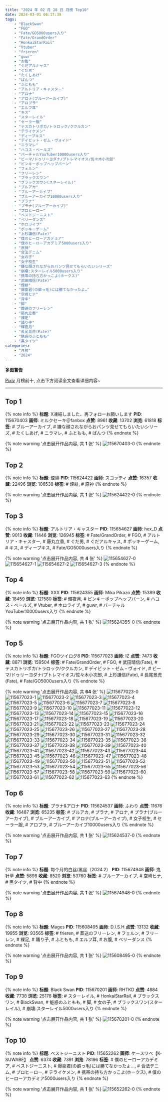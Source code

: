```yaml
---
title: "2024 年 02 月 28 日 月榜 Top10"
date: 2024-03-01 06:17:39
tags:
    - "BlackSwan"
    - "FGO"
    - "Fate/GO5000users入り"
    - "Fate/GrandOrder"
    - "HonkaiStarRail"
    - "Vtuber"
    - "frieren"
    - "guwr"
    - "お腹"
    - "ぐだアルキャス"
    - "ぐだ男"
    - "たくしあげ"
    - "ぱんつ"
    - "ふともも"
    - "アルトリア・キャスター"
    - "アロナ"
    - "アロナ(ブルーアーカイブ)"
    - "アロプラ"
    - "エルフ耳"
    - "キス"
    - "スターレイル"
    - "セーラー服"
    - "テスカトリポカ/トラロック/ククルカン"
    - "テライケメン"
    - "ディープキス"
    - "デイビット・ゼム・ヴォイド"
    - "ニラマレ"
    - "ハコス・ベールズ"
    - "バーチャルYouTuber10000users入り"
    - "ビーマ/ドゥリーヨダナ/プトレマイオス/佐々木小次郎"
    - "ピンキーポップヘップバーン"
    - "フェルン"
    - "フリーレン"
    - "ブラックスワン"
    - "ブラックスワン(スターレイル)"
    - "ブルアカ"
    - "ブルーアーカイブ"
    - "ブルーアーカイブ10000users入り"
    - "プラナ"
    - "プラナ(ブルーアーカイブ)"
    - "プロヒーロー"
    - "ベストジーニスト"
    - "ベリーダンス"
    - "ホロライブ"
    - "ポッキーゲーム"
    - "上杉謙信(Fate)"
    - "僕のヒーローアカデミア"
    - "僕のヒーローアカデミア5000users入り"
    - "原神"
    - "合法デニム"
    - "女の子"
    - "女子校生"
    - "嫌な顔されながらおパンツ見せてもらいたいシリーズ"
    - "崩壊:スターレイル5000users入り"
    - "携帯の持ち方かっこよ(ホークス)"
    - "武田晴信(Fate)"
    - "煙緋"
    - "爆豪君(の癖っ毛)には勝てなかったよ…"
    - "空崎ヒナ"
    - "背中"
    - "脚"
    - "葬送のフリーレン"
    - "藤丸立香"
    - "裸足"
    - "踊り子"
    - "輝夜月"
    - "長尾景虎(Fate)"
    - "魅惑のふともも"
    - "黒タイツ"
categories:
    - "月榜"
    - "2024"
---
```


<i class="fa fa-triangle-exclamation"></i>**多图警告**<i class="fa fa-triangle-exclamation"></i>

[Pixiv](https://www.pixiv.net/) 月榜前十, 点击下方阅读全文查看详细内容~

<!-- more -->

---

## Top 1

{% note info %}
**标题**: X凍結しました、再フォローお願いします
**PID**: 115670403 **画师**: ミルクセーキ＠fanbox
**点赞**: 8961 **收藏**: 13702 **浏览**: 61818
**标签**: # ブルーアーカイブ, # 嫌な顔されながらおパンツ見せてもらいたいシリーズ, # たくしあげ, # ニラマレ, # ふともも, # ぱんつ
{% endnote %}

{% note warning '点击展开作品内容, 共 **1** 张' %}
![115670403-0](https://i.pixiv.re/img-original/img/2024/02/01/19/04/58/115670403_p0.jpg)
{% endnote %}

## Top 2

{% note info %}
**标题**: 煙緋
**PID**: 115624422 **画师**: スコッティ
**点赞**: 16357 **收藏**: 22496 **浏览**: 106538
**标签**: # 煙緋, # 原神
{% endnote %}

{% note warning '点击展开作品内容, 共 **1** 张' %}
![115624422-0](https://i.pixiv.re/img-original/img/2024/01/31/00/00/23/115624422_p0.jpg)
{% endnote %}

## Top 3

{% note info %}
**标题**: アルトリア・キャスター
**PID**: 115654627 **画师**: hex_D
**点赞**: 9013 **收藏**: 11446 **浏览**: 126945
**标签**: # Fate/GrandOrder, # FGO, # アルトリア・キャスター, # 藤丸立香, # ぐだ男, # ぐだアルキャス, # ポッキーゲーム, # キス, # ディープキス, # Fate/GO5000users入り
{% endnote %}

{% note warning '点击展开作品内容, 共 **4** 张' %}
![115654627-0](https://i.pixiv.re/img-original/img/2024/02/01/01/07/06/115654627_p0.jpg)
![115654627-1](https://i.pixiv.re/img-original/img/2024/02/01/01/07/06/115654627_p1.jpg)
![115654627-2](https://i.pixiv.re/img-original/img/2024/02/01/01/07/06/115654627_p2.jpg)
![115654627-3](https://i.pixiv.re/img-original/img/2024/02/01/01/07/06/115654627_p3.jpg)
{% endnote %}

## Top 4

{% note info %}
**标题**: XXX
**PID**: 115624355 **画师**: Mika Pikazo
**点赞**: 15389 **收藏**: 18459 **浏览**: 121580
**标签**: # 輝夜月, # ピンキーポップヘップバーン, # ハコス・ベールズ, # Vtuber, # ホロライブ, # guwr, # バーチャルYouTuber10000users入り
{% endnote %}

{% note warning '点击展开作品内容, 共 **1** 张' %}
![115624355-0](https://i.pixiv.re/img-original/img/2024/01/31/00/00/06/115624355_p0.png)
{% endnote %}

## Top 5

{% note info %}
**标题**: FGOツイログ8
**PID**: 115677023 **画师**: IZ
**点赞**: 7473 **收藏**: 8871 **浏览**: 159504
**标签**: # Fate/GrandOrder, # FGO, # 武田晴信(Fate), # テスカトリポカ/トラロック/ククルカン, # デイビット・ゼム・ヴォイド, # ビーマ/ドゥリーヨダナ/プトレマイオス/佐々木小次郎, # 上杉謙信(Fate), # 長尾景虎(Fate), # Fate/GO5000users入り
{% endnote %}

{% note warning '点击展开作品内容, 共 **64** 张' %}
![115677023-0](https://i.pixiv.re/img-original/img/2024/02/01/22/49/36/115677023_p0.jpg)
![115677023-1](https://i.pixiv.re/img-original/img/2024/02/01/22/49/36/115677023_p1.jpg)
![115677023-2](https://i.pixiv.re/img-original/img/2024/02/01/22/49/36/115677023_p2.jpg)
![115677023-3](https://i.pixiv.re/img-original/img/2024/02/01/22/49/36/115677023_p3.jpg)
![115677023-4](https://i.pixiv.re/img-original/img/2024/02/01/22/49/36/115677023_p4.jpg)
![115677023-5](https://i.pixiv.re/img-original/img/2024/02/01/22/49/36/115677023_p5.jpg)
![115677023-6](https://i.pixiv.re/img-original/img/2024/02/01/22/49/36/115677023_p6.jpg)
![115677023-7](https://i.pixiv.re/img-original/img/2024/02/01/22/49/36/115677023_p7.jpg)
![115677023-8](https://i.pixiv.re/img-original/img/2024/02/01/22/49/36/115677023_p8.jpg)
![115677023-9](https://i.pixiv.re/img-original/img/2024/02/01/22/49/36/115677023_p9.jpg)
![115677023-10](https://i.pixiv.re/img-original/img/2024/02/01/22/49/36/115677023_p10.jpg)
![115677023-11](https://i.pixiv.re/img-original/img/2024/02/01/22/49/36/115677023_p11.jpg)
![115677023-12](https://i.pixiv.re/img-original/img/2024/02/01/22/49/36/115677023_p12.jpg)
![115677023-13](https://i.pixiv.re/img-original/img/2024/02/01/22/49/36/115677023_p13.jpg)
![115677023-14](https://i.pixiv.re/img-original/img/2024/02/01/22/49/36/115677023_p14.jpg)
![115677023-15](https://i.pixiv.re/img-original/img/2024/02/01/22/49/36/115677023_p15.jpg)
![115677023-16](https://i.pixiv.re/img-original/img/2024/02/01/22/49/36/115677023_p16.jpg)
![115677023-17](https://i.pixiv.re/img-original/img/2024/02/01/22/49/36/115677023_p17.jpg)
![115677023-18](https://i.pixiv.re/img-original/img/2024/02/01/22/49/36/115677023_p18.jpg)
![115677023-19](https://i.pixiv.re/img-original/img/2024/02/01/22/49/36/115677023_p19.jpg)
![115677023-20](https://i.pixiv.re/img-original/img/2024/02/01/22/49/36/115677023_p20.jpg)
![115677023-21](https://i.pixiv.re/img-original/img/2024/02/01/22/49/36/115677023_p21.jpg)
![115677023-22](https://i.pixiv.re/img-original/img/2024/02/01/22/49/36/115677023_p22.jpg)
![115677023-23](https://i.pixiv.re/img-original/img/2024/02/01/22/49/36/115677023_p23.jpg)
![115677023-24](https://i.pixiv.re/img-original/img/2024/02/01/22/49/36/115677023_p24.jpg)
![115677023-25](https://i.pixiv.re/img-original/img/2024/02/01/22/49/36/115677023_p25.jpg)
![115677023-26](https://i.pixiv.re/img-original/img/2024/02/01/22/49/36/115677023_p26.jpg)
![115677023-27](https://i.pixiv.re/img-original/img/2024/02/01/22/49/36/115677023_p27.jpg)
![115677023-28](https://i.pixiv.re/img-original/img/2024/02/01/22/49/36/115677023_p28.jpg)
![115677023-29](https://i.pixiv.re/img-original/img/2024/02/01/22/49/36/115677023_p29.jpg)
![115677023-30](https://i.pixiv.re/img-original/img/2024/02/01/22/49/36/115677023_p30.jpg)
![115677023-31](https://i.pixiv.re/img-original/img/2024/02/01/22/49/36/115677023_p31.jpg)
![115677023-32](https://i.pixiv.re/img-original/img/2024/02/01/22/49/36/115677023_p32.jpg)
![115677023-33](https://i.pixiv.re/img-original/img/2024/02/01/22/49/36/115677023_p33.jpg)
![115677023-34](https://i.pixiv.re/img-original/img/2024/02/01/22/49/36/115677023_p34.jpg)
![115677023-35](https://i.pixiv.re/img-original/img/2024/02/01/22/49/36/115677023_p35.jpg)
![115677023-36](https://i.pixiv.re/img-original/img/2024/02/01/22/49/36/115677023_p36.jpg)
![115677023-37](https://i.pixiv.re/img-original/img/2024/02/01/22/49/36/115677023_p37.jpg)
![115677023-38](https://i.pixiv.re/img-original/img/2024/02/01/22/49/36/115677023_p38.jpg)
![115677023-39](https://i.pixiv.re/img-original/img/2024/02/01/22/49/36/115677023_p39.jpg)
![115677023-40](https://i.pixiv.re/img-original/img/2024/02/01/22/49/36/115677023_p40.jpg)
![115677023-41](https://i.pixiv.re/img-original/img/2024/02/01/22/49/36/115677023_p41.jpg)
![115677023-42](https://i.pixiv.re/img-original/img/2024/02/01/22/49/36/115677023_p42.jpg)
![115677023-43](https://i.pixiv.re/img-original/img/2024/02/01/22/49/36/115677023_p43.jpg)
![115677023-44](https://i.pixiv.re/img-original/img/2024/02/01/22/49/36/115677023_p44.jpg)
![115677023-45](https://i.pixiv.re/img-original/img/2024/02/01/22/49/36/115677023_p45.jpg)
![115677023-46](https://i.pixiv.re/img-original/img/2024/02/01/22/49/36/115677023_p46.jpg)
![115677023-47](https://i.pixiv.re/img-original/img/2024/02/01/22/49/36/115677023_p47.jpg)
![115677023-48](https://i.pixiv.re/img-original/img/2024/02/01/22/49/36/115677023_p48.jpg)
![115677023-49](https://i.pixiv.re/img-original/img/2024/02/01/22/49/36/115677023_p49.jpg)
![115677023-50](https://i.pixiv.re/img-original/img/2024/02/01/22/49/36/115677023_p50.jpg)
![115677023-51](https://i.pixiv.re/img-original/img/2024/02/01/22/49/36/115677023_p51.jpg)
![115677023-52](https://i.pixiv.re/img-original/img/2024/02/01/22/49/36/115677023_p52.jpg)
![115677023-53](https://i.pixiv.re/img-original/img/2024/02/01/22/49/36/115677023_p53.jpg)
![115677023-54](https://i.pixiv.re/img-original/img/2024/02/01/22/49/36/115677023_p54.jpg)
![115677023-55](https://i.pixiv.re/img-original/img/2024/02/01/22/49/36/115677023_p55.jpg)
![115677023-56](https://i.pixiv.re/img-original/img/2024/02/01/22/49/36/115677023_p56.jpg)
![115677023-57](https://i.pixiv.re/img-original/img/2024/02/01/22/49/36/115677023_p57.jpg)
![115677023-58](https://i.pixiv.re/img-original/img/2024/02/01/22/49/36/115677023_p58.jpg)
![115677023-59](https://i.pixiv.re/img-original/img/2024/02/01/22/49/36/115677023_p59.jpg)
![115677023-60](https://i.pixiv.re/img-original/img/2024/02/01/22/49/36/115677023_p60.jpg)
![115677023-61](https://i.pixiv.re/img-original/img/2024/02/01/22/49/36/115677023_p61.jpg)
![115677023-62](https://i.pixiv.re/img-original/img/2024/02/01/22/49/36/115677023_p62.jpg)
![115677023-63](https://i.pixiv.re/img-original/img/2024/02/01/22/49/36/115677023_p63.jpg)
{% endnote %}

## Top 6

{% note info %}
**标题**: プラナ&アロナ
**PID**: 115624537 **画师**: ふわり
**点赞**: 11676 **收藏**: 16487 **浏览**: 65235
**标签**: # ブルアカ, # プラナ, # アロナ, # プラナ(ブルーアーカイブ), # ブルーアーカイブ, # アロナ(ブルーアーカイブ), # 女子校生, # セーラー服, # アロプラ, # ブルーアーカイブ10000users入り
{% endnote %}

{% note warning '点击展开作品内容, 共 **1** 张' %}
![115624537-0](https://i.pixiv.re/img-original/img/2024/01/31/00/01/04/115624537_p0.jpg)
{% endnote %}

## Top 7

{% note info %}
**标题**: 每个月的白丝/黑丝（2024.2）
**PID**: 115674948 **画师**: 鬼针草
**点赞**: 5898 **收藏**: 8520 **浏览**: 53760
**标签**: # ブルーアーカイブ, # 空崎ヒナ, # 黒タイツ, # 背中
{% endnote %}

{% note warning '点击展开作品内容, 共 **1** 张' %}
![115674948-0](https://i.pixiv.re/img-original/img/2024/02/01/21/45/26/115674948_p0.jpg)
{% endnote %}

## Top 8

{% note info %}
**标题**: Mages
**PID**: 115608495 **画师**: D.I.S.H
**点赞**: 13132 **收藏**: 19955 **浏览**: 93565
**标签**: # frieren, # 葬送のフリーレン, # フェルン, # フリーレン, # 裸足, # 踊り子, # ふともも, # エルフ耳, # お腹, # ベリーダンス
{% endnote %}

{% note warning '点击展开作品内容, 共 **1** 张' %}
![115608495-0](https://i.pixiv.re/img-original/img/2024/01/30/12/10/46/115608495_p0.jpg)
{% endnote %}

## Top 9

{% note info %}
**标题**: Black Swan
**PID**: 115670201 **画师**: RHTKD
**点赞**: 4884 **收藏**: 7738 **浏览**: 25178
**标签**: # スターレイル, # HonkaiStarRail, # ブラックスワン, # BlackSwan, # 魅惑のふともも, # 脚, # 女の子, # ブラックスワン(スターレイル), # 崩壊:スターレイル5000users入り
{% endnote %}

{% note warning '点击展开作品内容, 共 **1** 张' %}
![115670201-0](https://i.pixiv.re/img-original/img/2024/02/01/19/00/02/115670201_p0.jpg)
{% endnote %}

## Top 10

{% note info %}
**标题**: ベストジーニスト
**PID**: 115652262 **画师**: ケースワベ【K-SUWABE】
**点赞**: 6374 **收藏**: 7391 **浏览**: 78196
**标签**: # 僕のヒーローアカデミア, # ベストジーニスト, # 爆豪君(の癖っ毛)には勝てなかったよ…, # 合法デニム, # プロヒーロー, # テライケメン, # 携帯の持ち方かっこよ(ホークス), # 僕のヒーローアカデミア5000users入り
{% endnote %}

{% note warning '点击展开作品内容, 共 **1** 张' %}
![115652262-0](https://i.pixiv.re/img-original/img/2024/02/01/00/00/57/115652262_p0.jpg)
{% endnote %}
